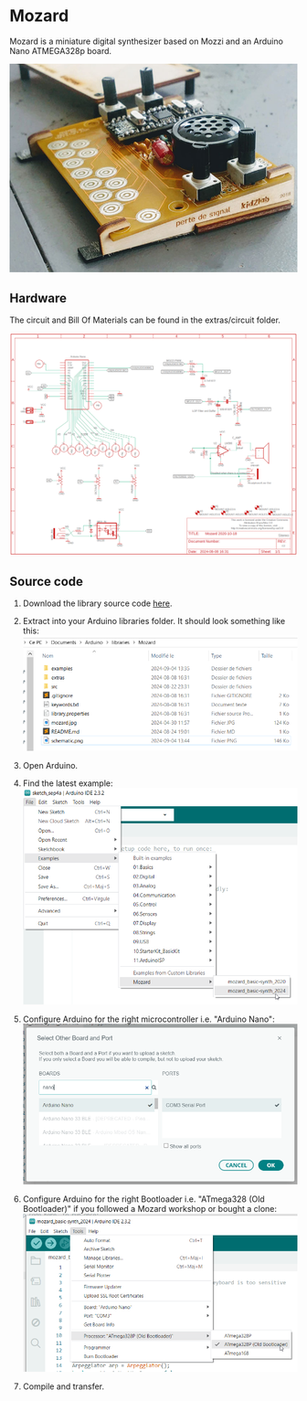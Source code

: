 # Mozard

Mozard is a miniature digital synthesizer based on Mozzi and an Arduino Nano ATMEGA328p board.

![A picture of the Mozard](extras/medias/mozard.jpg "Mozard Kidzlab Synth")

## Hardware

The circuit and Bill Of Materials can be found in the extras/circuit folder.

![A picture of Mozard schematic](extras/medias/schematic.png)

## Source code

1) Download the library source code [here](https://github.com/thomasfredericks/Mozard/archive/refs/heads/master.zip).

2) Extract into your Arduino libraries folder. It should look something like this:
![The installed Mozard library in the Arduino libraries folder](extras/medias/libraries.png)

3) Open Arduino.

4) Find the latest example:
![Finding the latest example](extras/medias/example.png)

5) Configure Arduino for the right microcontroller i.e. "Arduino Nano":
![Selecting Arduino Nano Board](extras/medias/board.png)

7) Configure Arduino for the right Bootloader i.e. "ATmega328 (Old Bootloader)"  if you followed a Mozard workshop or bought a clone:
![Selecting ATmega328 (Old Bootloader)](extras/medias/bootloader.png)

8) Compile and transfer.

